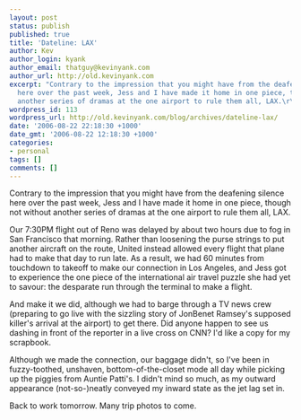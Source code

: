 ```yaml
---
layout: post
status: publish
published: true
title: 'Dateline: LAX'
author: Kev
author_login: kyank
author_email: thatguy@kevinyank.com
author_url: http://old.kevinyank.com
excerpt: "Contrary to the impression that you might have from the deafening silence
  here over the past week, Jess and I have made it home in one piece, though not without
  another series of dramas at the one airport to rule them all, LAX.\r\n\r\n"
wordpress_id: 113
wordpress_url: http://old.kevinyank.com/blog/archives/dateline-lax/
date: '2006-08-22 22:18:30 +1000'
date_gmt: '2006-08-22 12:18:30 +1000'
categories:
- personal
tags: []
comments: []
---
```

<p>Contrary to the impression that you might have from the deafening silence here over the past week, Jess and I have made it home in one piece, though not without another series of dramas at the one airport to rule them all, LAX.</p>
<p><a id="more"></a><a id="more-113"></a>Our 7:30PM flight out of Reno was delayed by about two hours due to fog in San Francisco that morning. Rather than loosening the purse strings to put another aircraft on the route, United instead allowed every flight that plane had to make that day to run late. As a result, we had 60 minutes from touchdown to takeoff to make our connection in Los Angeles, and Jess got to experience the one piece of the international air travel puzzle she had yet to savour: the desparate run through the terminal to make a flight.</p>
<p>And make it we did, although we had to barge through a TV news crew (preparing to go live with the sizzling story of JonBenet Ramsey's supposed killer's arrival at the airport) to get there. Did anyone happen to see us dashing in front of the reporter in a live cross on CNN? I'd like a copy for my scrapbook.</p>
<p>Although we made the connection, our baggage didn't, so I've been in fuzzy-toothed, unshaven, bottom-of-the-closet mode all day while picking up the piggies from Auntie Patti's. I didn't mind so much, as my outward appearance (not-so-)neatly conveyed my inward state as the jet lag set in.</p>
<p>Back to work tomorrow. Many trip photos to come.</p>
